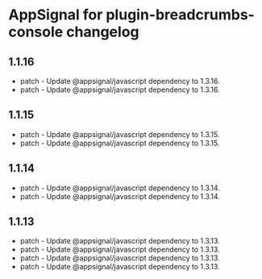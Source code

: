 # AppSignal for plugin-breadcrumbs-console changelog

## 1.1.16

- patch - Update @appsignal/javascript dependency to 1.3.16.
- patch - Update @appsignal/javascript dependency to 1.3.16.

## 1.1.15

- patch - Update @appsignal/javascript dependency to 1.3.15.
- patch - Update @appsignal/javascript dependency to 1.3.15.

## 1.1.14

- patch - Update @appsignal/javascript dependency to 1.3.14.
- patch - Update @appsignal/javascript dependency to 1.3.14.

## 1.1.13

- patch - Update @appsignal/javascript dependency to 1.3.13.
- patch - Update @appsignal/javascript dependency to 1.3.13.
- patch - Update @appsignal/javascript dependency to 1.3.13.
- patch - Update @appsignal/javascript dependency to 1.3.13.
